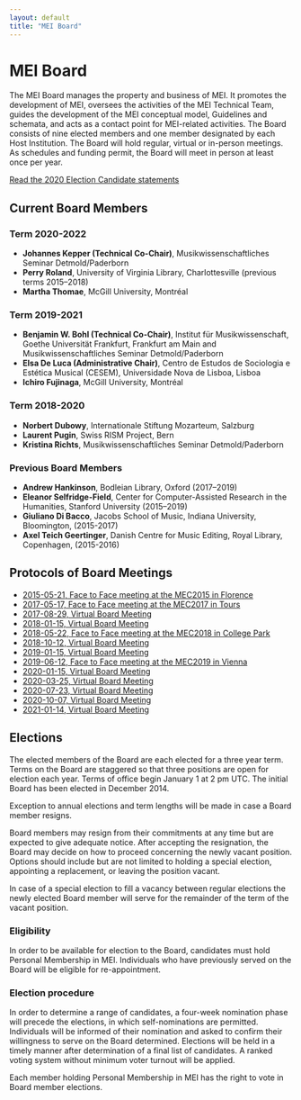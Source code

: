 ```yaml
---
layout: default
title: "MEI Board"
---
```

# MEI Board

The MEI Board manages the property and business of MEI. It promotes the development of MEI, oversees the activities of the MEI Technical Team, guides the development of the MEI conceptual model, Guidelines and schemata, and acts as a contact point for MEI-related activities. The Board consists of nine elected members and one member designated by each Host Institution. The Board will hold regular, virtual or in-person meetings. As schedules and funding permit, the Board will meet in person at least once per year.

[Read the 2020 Election Candidate statements](/community/mei-board/elections/2020/candidates)

## Current Board Members

### Term 2020-2022

* **Johannes Kepper (Technical Co-Chair)**, Musikwissenschaftliches Seminar Detmold/Paderborn
* **Perry Roland**, University of Virginia Library, Charlottesville (previous terms 2015–2018)
* **Martha Thomae**, McGill University, Montréal

### Term 2019-2021

* **Benjamin W. Bohl (Technical Co-Chair)**, Institut für Musikwissenschaft, Goethe Universität Frankfurt, Frankfurt am Main and Musikwissenschaftliches Seminar Detmold/Paderborn
* **Elsa De Luca (Administrative Chair)**, Centro de Estudos de Sociologia e Estética Musical (CESEM), Universidade Nova de Lisboa, Lisboa
* **Ichiro Fujinaga**, McGill University, Montréal

### Term 2018-2020

* **Norbert Dubowy**, Internationale Stiftung Mozarteum, Salzburg
* **Laurent Pugin**, Swiss RISM Project, Bern
* **Kristina Richts**, Musikwissenschaftliches Seminar Detmold/Paderborn

### Previous Board Members

* **Andrew Hankinson**, Bodleian Library, Oxford (2017–2019)
* **Eleanor Selfridge-Field**, Center for Computer-Assisted Research in the Humanities, Stanford University (2015–2019)
* **Giuliano Di Bacco**, Jacobs School of Music, Indiana University, Bloomington, (2015-2017)
* **Axel Teich Geertinger**, Danish Centre for Music Editing, Royal Library, Copenhagen, (2015-2016)

## Protocols of Board Meetings

* [2015-05-21, Face to Face meeting at the MEC2015 in Florence](mei-board/protocols/2015-05-21_Face-to-Face-Meeting-MEC2015-Florence.md)
* [2017-05-17, Face to Face meeting at the MEC2017 in Tours](mei-board/protocols/2017-05-17_Face-to-Face-Meeting-MEC2017-Tours.md)
* [2017-08-29, Virtual Board Meeting](mei-board/protocols/2017-08-29_Virtual-Board-Meeting.md)
* [2018-01-15, Virtual Board Meeting](mei-board/protocols/2018-01-15_Virtual-Board-Meeting.md)
* [2018-05-22, Face to Face meeting at the MEC2018 in College Park](mei-board/protocols/2018-05-22_Face-to-Face-Meeting-MEC2018-College-Park.md)
* [2018-10-12, Virtual Board Meeting](mei-board/protocols/2018-10-12_Virtual-Board-Meeting.md)
* [2019-01-15, Virtual Board Meeting](mei-board/protocols/2019-01-15_Virtual-Board-Meeting.md)
* [2019-06-12, Face to Face meeting at the MEC2019 in Vienna](mei-board/protocols/2019-06-01_Face-to-Face-Meeting-MEC2019-Vienna.md)
* [2020-01-15, Virtual Board Meeting](mei-board/protocols/2020-01-15_Virtual-Board-Meeting.md)
* [2020-03-25, Virtual Board Meeting](mei-board/protocols/2020-03-25_Virtual-Board-Meeting.md)
* [2020-07-23, Virtual Board Meeting](mei-board/protocols/2020-07-23_Virtual-Board-Meeting.md)
* [2020-10-07, Virtual Board Meeting](mei-board/protocols/2020-10-07_Virtual-Board-Meeting.md)
* [2021-01-14, Virtual Board Meeting](mei-board/protocols/2021-01-14_Virtual-Board-Meeting.md)


## Elections

The elected members of the Board are each elected for a three year term. Terms on the Board are staggered so that three positions are open for election each year. Terms of office begin January 1 at 2 pm UTC. The initial Board has been elected in December 2014.

Exception to annual elections and term lengths will be made in case a Board member resigns.

Board members may resign from their commitments at any time but are expected to give adequate notice. After accepting the resignation, the Board may decide on how to proceed concerning the newly vacant position. Options should include but are not limited to holding a special election, appointing a replacement, or leaving the position vacant.

In case of a special election to fill a vacancy between regular elections the newly elected Board member will serve for the remainder of the term of the vacant position.

### Eligibility

In order to be available for election to the Board, candidates must hold Personal Membership in MEI. Individuals who have previously served on the Board will be eligible for re-appointment.

### Election procedure

In order to determine a range of candidates, a four-week nomination phase will precede the elections, in which self-nominations are permitted. Individuals will be informed of their nomination and asked to confirm their willingness to serve on the Board determined. Elections will be held in a timely manner after determination of a final list of candidates. A ranked voting system without minimum voter turnout will be applied.

Each member holding Personal Membership in MEI has the right to vote in Board member elections.
